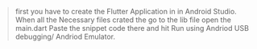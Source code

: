 > first you have to create the Flutter Application in in Android Studio.
> When all the Necessary files crated the go to the lib file
> open the main.dart
> Paste the snippet code there and hit Run using Andriod USB debugging/ Andriod Emulator.


